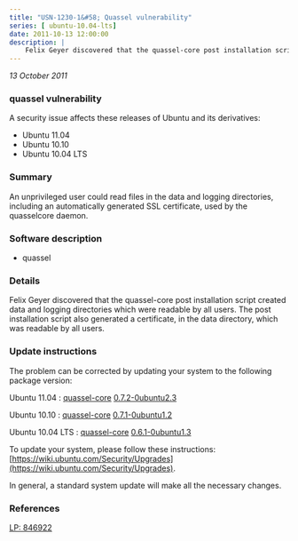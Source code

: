 ```yaml
---
title: "USN-1230-1&#58; Quassel vulnerability"
series: [ ubuntu-10.04-lts]
date: 2011-10-13 12:00:00
description: |
    Felix Geyer discovered that the quassel-core post installation script created data and logging directories which were readable by all users. The post installation script also generated a certificate, in the data directory, which was readable by all users. 
--- 
```

 
 

*13 October 2011*

### quassel vulnerability

A security issue affects these releases of Ubuntu and its derivatives:

* Ubuntu 11.04
* Ubuntu 10.10
* Ubuntu 10.04 LTS

### Summary

An unprivileged user could read files in the data and logging directories, including an automatically generated SSL certificate, used by the quasselcore
daemon.

### Software description

* quassel 

### Details

Felix Geyer discovered that the quassel-core post installation script created data and logging directories which were readable by all users. The post installation script also generated a certificate, in the data directory, which was readable by all users. 

### Update instructions

The problem can be corrected by updating your system to the following package version:

Ubuntu 11.04
 : [quassel-core](https://launchpad.net/ubuntu/+source/quassel) <span> [0.7.2-0ubuntu2.3](https://launchpad.net/ubuntu/+source/quassel/0.7.2-0ubuntu2.3) </span> 

Ubuntu 10.10
 : [quassel-core](https://launchpad.net/ubuntu/+source/quassel) <span> [0.7.1-0ubuntu1.2](https://launchpad.net/ubuntu/+source/quassel/0.7.1-0ubuntu1.2) </span> 

Ubuntu 10.04 LTS
 : [quassel-core](https://launchpad.net/ubuntu/+source/quassel) <span> [0.6.1-0ubuntu1.3](https://launchpad.net/ubuntu/+source/quassel/0.6.1-0ubuntu1.3) </span> 

To update your system, please follow these instructions: [https://wiki.ubuntu.com/Security/Upgrades](https://wiki.ubuntu.com/Security/Upgrades).

In general, a standard system update will make all the necessary changes. 

### References

 
 [LP: 846922](https://launchpad.net/bugs/846922)
 

